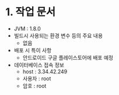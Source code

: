 # 1. 작업 문서



- JVM : 1.8.0
- 빌드시 사용되는 환경 변수 등의 주요 내용
  - 없음 
- 배포 시 특이 사항
  - 안드로이드 구글 플레이스토어에 배포 예정
- 데이터베이스 접속 정보
  - host : 3.34.42.249
  - 사용자 : root
  - 암호 : root

